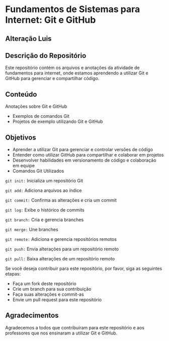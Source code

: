 # Fundamentos de Sistemas para Internet: Git e GitHub

## Alteração Luis
## Descrição do Repositório

Este repositório contém os arquivos e anotações da atividade de fundamentos para internet, onde estamos aprendendo a utilizar Git e GitHub para gerenciar e compartilhar código.

## Conteúdo

Anotações sobre Git e GitHub
- Exemplos de comandos Git
- Projetos de exemplo utilizando Git e GitHub

## Objetivos

- Aprender a utilizar Git para gerenciar e controlar versões de código
- Entender como utilizar GitHub para compartilhar e colaborar em projetos
- Desenvolver habilidades em versionamento de código e colaboração em equipe
- Comandos Git Utilizados

`git init:` Inicializa um repositório Git

`git add:` Adiciona arquivos ao índice

`git commit:` Confirma as alterações e cria um commit

`git log:` Exibe o histórico de commits

`git branch:` Cria e gerencia branches

`git merge:` Une branches

`git remote:` Adiciona e gerencia repositórios remotos

`git push:` Envia alterações para um repositório remoto

`git pull:` Baixa alterações de um repositório remoto

Se você deseja contribuir para este repositório, por favor, siga as seguintes etapas:

- Faça um fork deste repositório
- Crie um branch para sua contribuição
- Faça suas alterações e commit-as
- Envie um pull request para este repositório

## Agradecimentos

Agradecemos a todos que contribuíram para este repositório e aos professores que nos ensinaram a utilizar Git e GitHub.